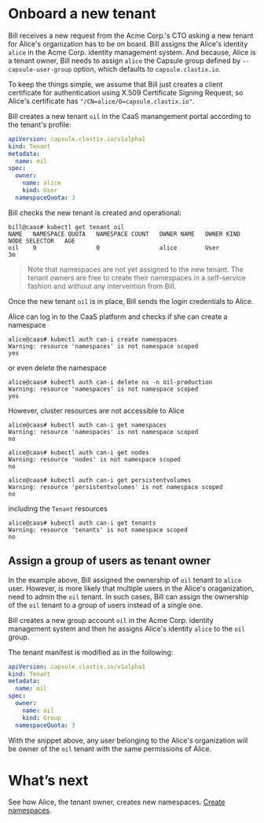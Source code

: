 # Onboard a new tenant
Bill receives a new request from the Acme Corp.'s CTO asking a new tenant for Alice's organization has to be on board. Bill assigns the Alice's identity `alice` in the Acme Corp. identity management system. And because, Alice is a tenant owner, Bill needs to assign `alice` the Capsule group defined by `--capsule-user-group` option, which defaults to `capsule.clastix.io`.

To keep the things simple, we assume that Bill just creates a client certificate for authentication using X.509 Certificate Signing Request, so Alice's certificate has `"/CN=alice/O=capsule.clastix.io"`.

Bill creates a new tenant `oil` in the CaaS manangement portal according to the tenant's profile:

```yaml
apiVersion: capsule.clastix.io/v1alpha1
kind: Tenant
metadata:
  name: oil
spec:
  owner:
    name: alice
    kind: User
  namespaceQuota: 3
```

Bill checks the new tenant is created and operational:

```
bill@caas# kubectl get tenant oil
NAME   NAMESPACE QUOTA   NAMESPACE COUNT   OWNER NAME   OWNER KIND   NODE SELECTOR   AGE
oil    9                 0                 alice        User                         3m
```

> Note that namespaces are not yet assigned to the new tenant.
> The tenant owners are free to create their namespaces in a self-service fashion
> and without any intervention from Bill.

Once the new tenant `oil` is in place, Bill sends the login credentials to Alice.

Alice can log in to the CaaS platform and checks if she can create a namespace

```
alice@caas# kubectl auth can-i create namespaces
Warning: resource 'namespaces' is not namespace scoped
yes
``` 

or even delete the namespace

```
alice@caas# kubectl auth can-i delete ns -n oil-production
Warning: resource 'namespaces' is not namespace scoped
yes
```

However, cluster resources are not accessible to Alice

```
alice@caas# kubectl auth can-i get namespaces
Warning: resource 'namespaces' is not namespace scoped
no

alice@caas# kubectl auth can-i get nodes
Warning: resource 'nodes' is not namespace scoped
no

alice@caas# kubectl auth can-i get persistentvolumes
Warning: resource 'persistentvolumes' is not namespace scoped
no
```

including the `Tenant` resources

```
alice@caas# kubectl auth can-i get tenants
Warning: resource 'tenants' is not namespace scoped
no
```

## Assign a group of users as tenant owner
In the example above, Bill assigned the ownership of `oil` tenant to `alice` user. However, is more likely that multiple users in the Alice's oraganization, need to admin the `oil` tenant. In such cases, Bill can assign the ownership of the `oil` tenant to a group of users instead of a single one.

Bill creates a new group account `oil` in the Acme Corp. identity management system and then he assigns Alice's identity `alice` to the `oil` group.

The tenant manifest is modified as in the following:

```yaml
apiVersion: capsule.clastix.io/v1alpha1
kind: Tenant
metadata:
  name: oil
spec:
  owner:
    name: oil
    kind: Group
  namespaceQuota: 3
```

With the snippet above, any user belonging to the Alice's organization will be owner of the `oil` tenant with the same permissions of Alice.

# What’s next
See how Alice, the tenant owner, creates new namespaces. [Create namespaces](./create-namespaces.md).
